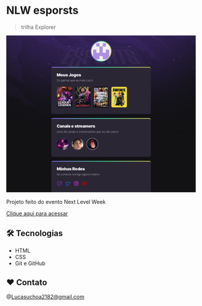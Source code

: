 # NLW esporsts

> trilha Explorer

![preview](./.github/preview.png)

Projeto feito do evento Next Level Week 

[Clique aqui para acessar](https://lucas12534.github.io/NLW-esports-explorer/*)

## 🛠 Tecnologias

- HTML
- CSS
- Git e GitHub

## ❤ Contato

@Lucasuchoa2182@gmail.com
